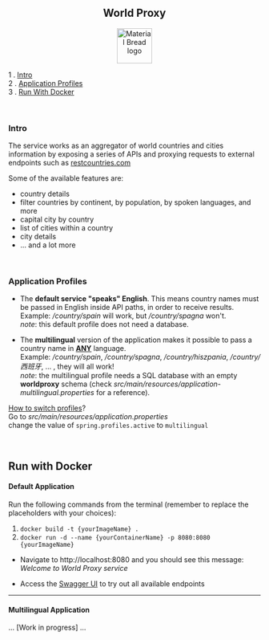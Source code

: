 <h2 align="center">
    World Proxy
</h2>

<p align="center">
  <img width="70" height="70" src="https://storage.googleapis.com/siteassetsswd/198/slideshow/663/20200625074107_56_o_1ba8en13b14c61b15hei1bd63jlc.jpg" alt="Material Bread logo">
</p>


1 . [Intro](#intro)\
2 . [Application Profiles](#application-profiles)\
3 . [Run With Docker](#run-with-docker)

<br/>

### Intro
The service works as an aggregator of world countries and cities
information by exposing a series of APIs and proxying requests to
external endpoints such as [restcountries.com](https://restcountries.com/)

Some of the available features are:
- country details
- filter countries by continent, by population, by spoken languages, and more
- capital city by country
- list of cities within a country
- city details
- ... and a lot more

<br/>

### Application Profiles

- The **default service "speaks" English**. This means country names must be passed
in English inside API paths, in order to receive results.\
Example: */country/spain* will work, but */country/spagna* won't.\
*note*: this default profile does not need a database.


- The **multilingual** version of the
application makes it possible to pass a country name in <u>**ANY**</u> language.\
Example: */country/spain*, */country/spagna*, */country/hiszpania*, */country/西班牙*, ... ,  they
will all work!\
*note*: the multilingual profile needs a SQL database 
with an empty **worldproxy** schema (check *src/main/resources/application-multilingual.properties* for a reference).

<u>How to switch profiles</u>?\
Go to *src/main/resources/application.properties*\
change the value of `spring.profiles.active` to `multilingual`

<br/>

## Run with Docker

#### Default Application
Run the following commands from the terminal (remember to replace the placeholders with your choices):
1) `docker build -t {yourImageName} .`
2) `docker run -d --name {yourContainerName} -p 8080:8080 {yourImageName}`

- Navigate to http://localhost:8080 and you should see this message:\
*Welcome to World Proxy service*

- Access the [Swagger UI](http://localhost:8080/swagger-ui/index.html) to try out all available endpoints

----------
#### Multilingual Application
... [Work in progress] ...